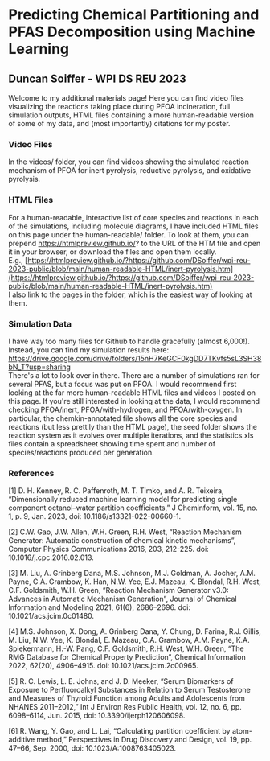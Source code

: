 # Predicting Chemical Partitioning and PFAS Decomposition using Machine Learning
## Duncan Soiffer - WPI DS REU 2023

Welcome to my additional materials page! Here you can find video files visualizing the reactions taking place during PFOA incineration, full simulation outputs, HTML files containing a more human-readable version of some of my data, and (most importantly) citations for my poster.

### Video Files
In the videos/ folder, you can find videos showing the simulated reaction mechanism of PFOA for inert pyrolysis, reductive pyrolysis, and oxidative pyrolysis.

### HTML Files
For a human-readable, interactive list of core species and reactions in each of the simulations, including molecule diagrams, I have included HTML files on this page under the human-readable/ folder. To look at them, you can prepend https://htmlpreview.github.io/? to the URL of the HTM file and open it in your browser, or download the files and open them locally.  
E.g., [https://htmlpreview.github.io/?https://github.com/DSoiffer/wpi-reu-2023-public/blob/main/human-readable-HTML/inert-pyrolysis.htm](https://htmlpreview.github.io/?https://github.com/DSoiffer/wpi-reu-2023-public/blob/main/human-readable-HTML/inert-pyrolysis.htm)  
I also link to the pages in the folder, which is the easiest way of looking at them.


### Simulation Data
I have way too many files for Github to handle gracefully (almost 6,000!). Instead, you can find my simulation results here: https://drive.google.com/drive/folders/15nH7KeGCF0kgDD7TKvfs5sL3SH38bN_T?usp=sharing  
There's a lot to look over in there. There are a number of simulations ran for several PFAS, but a focus was put on PFOA. I would recommend first looking at the far more human-readable HTML files and videos I posted on this page. If you're still interested in looking at the data, I would recommend checking PFOA/inert, PFOA/with-hydrogen, and PFOA/with-oxygen. In particular, the chemkin-annotated file shows all the core species and reactions (but less prettily than the HTML page), the seed folder shows the reaction system as it evolves over multiple iterations, and the statistics.xls files contain a spreadsheet showing time spent and number of species/reactions produced per generation.


### References
[1] D. H. Kenney, R. C. Paffenroth, M. T. Timko, and A. R. Teixeira, “Dimensionally reduced machine learning model for predicting single component octanol–water partition coefficients,” J Cheminform, vol. 15, no. 1, p. 9, Jan. 2023, doi: 10.1186/s13321-022-00660-1.

[2] C.W. Gao, J.W. Allen, W.H. Green, R.H. West, “Reaction Mechanism Generator: Automatic construction of chemical kinetic mechanisms”, Computer Physics Communications 2016, 203, 212-225. doi: 10.1016/j.cpc.2016.02.013.

[3] M. Liu, A. Grinberg Dana, M.S. Johnson, M.J. Goldman, A. Jocher, A.M. Payne, C.A. Grambow, K. Han, N.W. Yee, E.J. Mazeau, K. Blondal, R.H. West, C.F. Goldsmith, W.H. Green, “Reaction Mechanism Generator v3.0: Advances in Automatic Mechanism Generation”, Journal of Chemical Information and Modeling 2021, 61(6), 2686–2696. doi: 10.1021/acs.jcim.0c01480.

[4] M.S. Johnson, X. Dong, A. Grinberg Dana, Y. Chung, D. Farina, R.J. Gillis, M. Liu, N.W. Yee, K. Blondal, E. Mazeau, C.A. Grambow, A.M. Payne, K.A. Spiekermann, H.-W. Pang, C.F. Goldsmith, R.H. West, W.H. Green, “The RMG Database for Chemical Property Prediction”, Chemical Information 2022, 62(20), 4906–4915. doi: 10.1021/acs.jcim.2c00965.

[5] R. C. Lewis, L. E. Johns, and J. D. Meeker, “Serum Biomarkers of Exposure to Perfluoroalkyl Substances in Relation to Serum Testosterone and Measures of Thyroid Function among Adults and Adolescents from NHANES 2011–2012,” Int J Environ Res Public Health, vol. 12, no. 6, pp. 6098–6114, Jun. 2015, doi: 10.3390/ijerph120606098.

[6] R. Wang, Y. Gao, and L. Lai, “Calculating partition coefficient by atom-additive method,” Perspectives in Drug Discovery and Design, vol. 19, pp. 47–66, Sep. 2000, doi: 10.1023/A:1008763405023.
